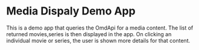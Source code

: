 # Media Dispaly Demo App

This is a demo app that queries the OmdApi for a media content.
The list of returned movies,series is then displayed in the app.
On clicking an individual movie or series, the user is shown more details for that content.
